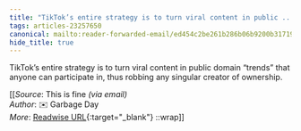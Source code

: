 ```yaml
---
title: "TikTok’s entire strategy is to turn viral content in public ..."
tags: articles-23257650
canonical: mailto:reader-forwarded-email/ed454c2be261b286b06b9200b3171953
hide_title: true
---
```


TikTok’s entire strategy is to turn viral content in public domain “trends” that anyone can participate in, thus robbing any singular creator of ownership.


[[_Source_: This is fine _(via email)_<br>
_Author_: ✉️ Garbage Day<br>
_More_: [Readwise URL](https://readwise.io/open/455945159){:target="_blank"}
::wrap]]